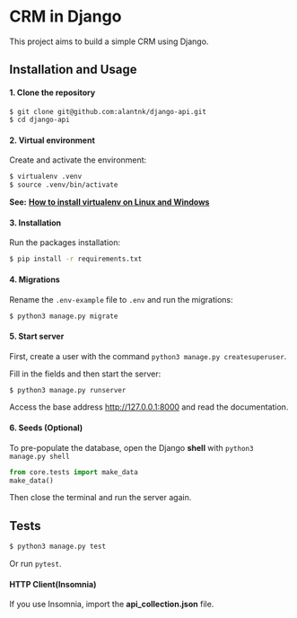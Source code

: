 # CRM in Django

This project aims to build a simple CRM using Django.

## Installation and Usage

#### 1. Clone the repository

```bash
$ git clone git@github.com:alantnk/django-api.git
$ cd django-api
```

#### 2. Virtual environment

Create and activate the environment:

```bash
$ virtualenv .venv
$ source .venv/bin/activate
```

**See:** [**How to install virtualenv on Linux and Windows**](https://www.geeksforgeeks.org/creating-python-virtual-environment-windows-linux/)

#### 3. Installation

Run the packages installation:

```bash
$ pip install -r requirements.txt
```

#### 4. Migrations

Rename the `.env-example` file to `.env` and run the migrations:

```bash
$ python3 manage.py migrate
```

#### 5. Start server

First, create a user with the command `python3 manage.py createsuperuser`.

Fill in the fields and then start the server:

```bash
$ python3 manage.py runserver
```

Access the base address http://127.0.0.1:8000 and read the documentation.

#### 6. Seeds (Optional)

To pre-populate the database, open the Django **shell** with `python3 manage.py shell`

```py
from core.tests import make_data
make_data()
```

Then close the terminal and run the server again.

## Tests

```bash
$ python3 manage.py test
```

Or run `pytest`.

#### HTTP Client(Insomnia)

If you use Insomnia, import the **api_collection.json** file.
